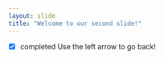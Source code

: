 ```yaml
---
layout: slide
title: "Welcome to our second slide!"
---
```

-[x] completed
Use the left arrow to go back!
